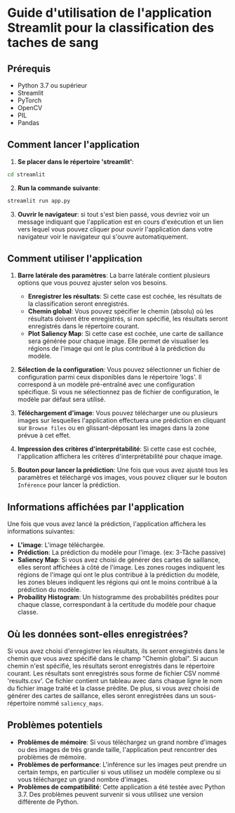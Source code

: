 # Guide d'utilisation de l'application Streamlit pour la classification des taches de sang

## Prérequis
- Python 3.7 ou supérieur
- Streamlit
- PyTorch
- OpenCV
- PIL
- Pandas

## Comment lancer l'application

1. **Se placer dans le répertoire 'streamlit'**:
```bash
cd streamlit
```
2. **Run la commande suivante**:
```bash
streamlit run app.py
```
3. **Ouvrir le navigateur**: si tout s'est bien passé, vous devriez voir un message indiquant que l'application est en cours d'exécution et un lien vers lequel vous pouvez cliquer pour ouvrir l'application dans votre navigateur voir le navigateur qui s'ouvre automatiquement.

## Comment utiliser l'application


1. **Barre latérale des paramètres**: La barre latérale contient plusieurs options que vous pouvez ajuster selon vos besoins.

    - **Enregistrer les résultats**: Si cette case est cochée, les résultats de la classification seront enregistrés.
    - **Chemin global**: Vous pouvez spécifier le chemin (absolu) où les résultats doivent être enregistrés, si non spécifié, les résultats seront enregistrés dans le répertoire courant.
    - **Plot Saliency Map**: Si cette case est cochée, une carte de saillance sera générée pour chaque image. Elle permet de visualiser les régions de l'image qui ont le plus contribué à la prédiction du modèle. 

2. **Sélection de la configuration**: Vous pouvez sélectionner un fichier de configuration parmi ceux disponibles dans le répertoire 'logs'. Il correspond à un modèle pré-entraîné avec une configuration spécifique. Si vous ne sélectionnez pas de fichier de configuration, le modèle par défaut sera utilisé.

3. **Téléchargement d'image**: Vous pouvez télécharger une ou plusieurs images sur lesquelles l'application effectuera une prédiction en cliquant sur `Browse files` ou en glissant-déposant les images dans la zone prévue à cet effet.

3. **Impression des critères d'interprétabilité**: Si cette case est cochée, l'application affichera les critères d'interprétabilité pour chaque image.

4. **Bouton pour lancer la prédiction**: Une fois que vous avez ajusté tous les paramètres et téléchargé vos images, vous pouvez cliquer sur le bouton `Inférence` pour lancer la prédiction.

## Informations affichées par l'application

Une fois que vous avez lancé la prédiction, l'application affichera les informations suivantes:

- **L'image**: L'image téléchargée.
- **Prédiction**: La prédiction du modèle pour l'image. (ex: 3-Tâche passive)
- **Saliency Map**: Si vous avez choisi de générer des cartes de saillance, elles seront affichées à côté de l'image. Les zones rouges indiquent les régions de l'image qui ont le plus contribué à la prédiction du modèle, les zones bleues indiquent les régions qui ont le moins contribué à la prédiction du modèle.
- **Probaility Histogram**: Un histogramme des probabilités prédites pour chaque classe, correspondant à la certitude du modèle pour chaque classe.

## Où les données sont-elles enregistrées?

Si vous avez choisi d'enregistrer les résultats, ils seront enregistrés dans le chemin que vous avez spécifié dans le champ "Chemin global". Si aucun chemin n'est spécifié, les résultats seront enregistrés dans le répertoire courant. Les résultats sont enregistrés sous forme de fichier CSV nommé 'results.csv'. Ce fichier contient un tableau avec dans chaque ligne le nom du fichier image traité et la classe prédite. De plus, si vous avez choisi de générer des cartes de saillance, elles seront enregistrées dans un sous-répertoire nommé `saliency_maps`.

## Problèmes potentiels

- **Problèmes de mémoire**: Si vous téléchargez un grand nombre d'images ou des images de très grande taille, l'application peut rencontrer des problèmes de mémoire.
- **Problèmes de performance**: L'inférence sur les images peut prendre un certain temps, en particulier si vous utilisez un modèle complexe ou si vous téléchargez un grand nombre d'images.
- **Problèmes de compatibilité**: Cette application a été testée avec Python 3.7. Des problèmes peuvent survenir si vous utilisez une version différente de Python.
